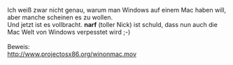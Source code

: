 <html><body><p>Ich weiß zwar nicht genau, warum man Windows auf einem Mac haben will, aber manche scheinen es zu wollen.<br>
Und jetzt ist es vollbracht. <strong>narf</strong> (toller Nick) ist schuld, dass nun auch die Mac Welt von Windows verpesstet wird ;-)<br>
<br>
Beweis:<br>
<a href="http://www.projectosx86.org/winonmac.mov">http://www.projectosx86.org/winonmac.mov</a></p></body></html>